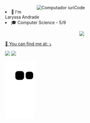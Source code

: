 <img src="https://raw.githubusercontent.com/MicaelliMedeiros/micaellimedeiros/master/image/computer-illustration.png" min-width="400px" max-width="400px" width="400px" align="right" alt="Computador iuriCode">

<p align="center"> 
  <li>👋 I'm Laryssa Andrade
  <li>🎓 Computer Science - 5/9
</p>

<div align="center">
  <a href="https://github.com/AndradeLaryssa">
  <img height="180em" src="https://github-readme-stats.vercel.app/api?username=AndradeLaryssa&show_icons=true&theme=dracula&include_all_commits=true&count_private=true"/>
</div>


</div>


</div>
        
<p align="left">
  💌 You can find me at: ⤵️
</p>

  <a href="#" alt="Linkedin">
  <img src="https://img.shields.io/badge/-Linkedin-0e76a8?style=flat-square&logo=Linkedin&logoColor=white&link=https://www.linkedin.com/in/laryssa-andrade-2a6b28210/" /></a>
  
  <a href="#" alt="Instagram">
  <img src="https://img.shields.io/badge/-Instagram-DF0174?style=flat-square&labelColor=DF0174&logo=instagram&logoColor=white&link=https://www.instagram.com/_lalyandrade/"/></a>
</p>  

![Snake animation](https://github.com/rafaballerini/rafaballerini/blob/output/github-contribution-grid-snake.svg)
 
</div>
